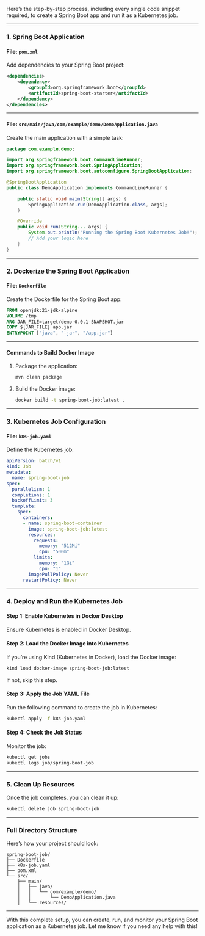 Here’s the step-by-step process, including every single code snippet required, to create a Spring Boot app and run it as a Kubernetes job.

---

### 1. Spring Boot Application

#### File: `pom.xml`
Add dependencies to your Spring Boot project:
```xml
<dependencies>
    <dependency>
        <groupId>org.springframework.boot</groupId>
        <artifactId>spring-boot-starter</artifactId>
    </dependency>
</dependencies>
```

---

#### File: `src/main/java/com/example/demo/DemoApplication.java`
Create the main application with a simple task:
```java
package com.example.demo;

import org.springframework.boot.CommandLineRunner;
import org.springframework.boot.SpringApplication;
import org.springframework.boot.autoconfigure.SpringBootApplication;

@SpringBootApplication
public class DemoApplication implements CommandLineRunner {

    public static void main(String[] args) {
        SpringApplication.run(DemoApplication.class, args);
    }

    @Override
    public void run(String... args) {
        System.out.println("Running the Spring Boot Kubernetes Job!");
        // Add your logic here
    }
}
```

---

### 2. Dockerize the Spring Boot Application

#### File: `Dockerfile`
Create the Dockerfile for the Spring Boot app:
```dockerfile
FROM openjdk:21-jdk-alpine
VOLUME /tmp
ARG JAR_FILE=target/demo-0.0.1-SNAPSHOT.jar
COPY ${JAR_FILE} app.jar
ENTRYPOINT ["java", "-jar", "/app.jar"]
```

---

#### Commands to Build Docker Image
1. Package the application:
   ```bash
   mvn clean package
   ```
2. Build the Docker image:
   ```bash
   docker build -t spring-boot-job:latest .
   ```

---

### 3. Kubernetes Job Configuration

#### File: `k8s-job.yaml`
Define the Kubernetes job:
```yaml
apiVersion: batch/v1
kind: Job
metadata:
  name: spring-boot-job
spec:
  parallelism: 1
  completions: 1
  backoffLimit: 3
  template:
    spec:
      containers:
      - name: spring-boot-container
        image: spring-boot-job:latest
        resources:
          requests:
            memory: "512Mi"
            cpu: "500m"
          limits:
            memory: "1Gi"
            cpu: "1"
        imagePullPolicy: Never
      restartPolicy: Never
```

---

### 4. Deploy and Run the Kubernetes Job

#### Step 1: Enable Kubernetes in Docker Desktop
Ensure Kubernetes is enabled in Docker Desktop.

#### Step 2: Load the Docker Image into Kubernetes
If you’re using Kind (Kubernetes in Docker), load the Docker image:
```bash
kind load docker-image spring-boot-job:latest
```
If not, skip this step.

#### Step 3: Apply the Job YAML File
Run the following command to create the job in Kubernetes:
```bash
kubectl apply -f k8s-job.yaml
```

#### Step 4: Check the Job Status
Monitor the job:
```bash
kubectl get jobs
kubectl logs job/spring-boot-job
```

---

### 5. Clean Up Resources

Once the job completes, you can clean it up:
```bash
kubectl delete job spring-boot-job
```

---

### Full Directory Structure
Here’s how your project should look:
```
spring-boot-job/
├── Dockerfile
├── k8s-job.yaml
├── pom.xml
└── src/
    ├── main/
    │   ├── java/
    │   │   └── com/example/demo/
    │   │       └── DemoApplication.java
    │   └── resources/
```

---

With this complete setup, you can create, run, and monitor your Spring Boot application as a Kubernetes job. Let me know if you need any help with this!
